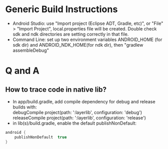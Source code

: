 # Generic Build Instructions
* Android Studio: use "Import project (Eclipse ADT, Gradle, etc)", or "File" > "Import Project", local.properties file will be created. Double check sdk and ndk directories are setting correctly in that file.
* Command Line: set up two environment variables ANDROID_HOME (for sdk dir) and ANDROID_NDK_HOME(for ndk dir), then "gradlew assembleDebug"


# Q and A
## How to trace code in native lib?   
* In app/build.gradle, add compile dependency for debug and release builds with:   
debugCompile project(path: ':layerlib', configuration: 'debug')   
releaseCompile project(path: ':layerlib', configuration: 'release')
* in lib(s)/build.gradle, enable the default publishNonDefault:    
```java
android {
    publishNonDefault  true
}
```
